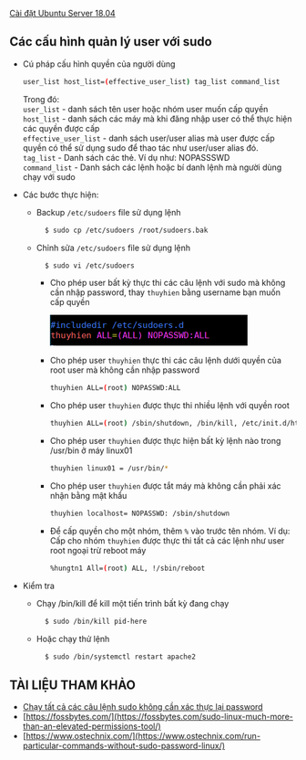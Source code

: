 [Cài đặt Ubuntu Server 18.04](../../images/Ubuntu184)



## Các cấu hình quản lý user với sudo  
- Cú pháp cấu hình quyền của người dùng   

  ```sh
  user_list host_list=(effective_user_list) tag_list command_list
  ```

  Trong đó:  
  `user_list` - danh sách tên user hoặc nhóm user muốn cấp quyền  
  `host_list` - danh sách các máy mà khi đăng nhập user có thể thực hiện các quyền được cấp  
  `effective_user_list` - danh sách user/user alias mà user được cấp quyền có thể sử dụng sudo để thao tác như user/user alias đó.  
  `tag_list` - Danh sách các thẻ. Ví dụ như: NOPASSSWD  
  `command_list` - Danh sách các lệnh hoặc bí danh lệnh mà người dùng chạy với sudo 

- Các bước thực hiện:  

  - Backup `/etc/sudoers` file sử dụng lệnh  

    ```sh
      $ sudo cp /etc/sudoers /root/sudoers.bak
    ```  

  - Chỉnh sửa  `/etc/sudoers` file sử dụng lệnh  

    ```sh
      $ sudo vi /etc/sudoers
    ```  

    - Cho phép user bất kỳ thực thi các câu lệnh với sudo mà không cần nhập password, thay `thuyhien` bằng username bạn muốn cấp quyền 

      <img src ="../../images/Ubuntu184/reset_passroot/img1.png">
    
    - Cho phép user `thuyhien` thực thi các câu lệnh dưới quyền của root user mà không cần nhập password   

      ```sh
      thuyhien ALL=(root) NOPASSWD:ALL
      ```  

    - Cho phép user `thuyhien` được thực thi nhiều lệnh với quyền root  

      ```sh
      thuyhien ALL=(root) /sbin/shutdown, /bin/kill, /etc/init.d/httpd
      ```

    - Cho phép user `thuyhien` được thực hiện bất kỳ lệnh nào trong /usr/bin ở máy linux01  

      ```sh
      thuyhien linux01 = /usr/bin/*
      ```  

    - Cho phép user `thuyhien` được tắt máy mà không cần phải xác nhận bằng mật khẩu  

      ```sh
      thuyhien localhost= NOPASSWD: /sbin/shutdown
      ```

    - Để cấp quyền cho một nhóm, thêm `%` vào trước tên nhóm. Ví dụ: Cấp cho nhóm `thuyhien` được thực thi tất cả các lệnh như user root ngoại trừ reboot máy  

      ```sh
      %hungtn1 All=(root) ALL, !/sbin/reboot
      ```

- Kiểm tra  

  - Chạy /bin/kill để kill một tiến trình bất kỳ đang chạy    

    ```sh
      $ sudo /bin/kill pid-here
    ```

  - Hoặc chạy thử lệnh  

    ```sh
      $ sudo /bin/systemctl restart apache2
    ```

## TÀI LIỆU THAM KHẢO  
- [Chạy tất cả các câu lệnh sudo không cần xác thực lại password](https://www.cyberciti.biz/faq/linux-unix-running-sudo-command-without-a-password/)  
- [https://fossbytes.com/](https://fossbytes.com/sudo-linux-much-more-than-an-elevated-permissions-tool/)
- [https://www.ostechnix.com/](https://www.ostechnix.com/run-particular-commands-without-sudo-password-linux/)
